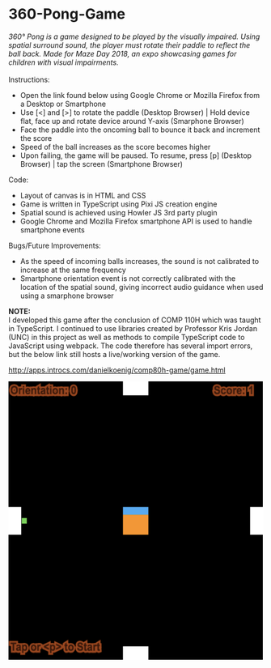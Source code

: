 # 360-Pong-Game

_360° Pong is a game designed to be played by the visually impaired. Using spatial surround sound, the player must rotate their paddle to reflect the ball back. Made for Maze Day 2018, an expo showcasing games for children with visual impairments._
\
\
Instructions:
* Open the link found below using Google Chrome or Mozilla Firefox from a Desktop or Smartphone
* Use [<] and [>] to rotate the paddle (Desktop Browser) | Hold device flat, face up and rotate device around Y-axis (Smarphone Browser)
* Face the paddle into the oncoming ball to bounce it back and increment the score
* Speed of the ball increases as the score becomes higher
* Upon failing, the game will be paused. To resume, press [p] (Desktop Browser) | tap the screen (Smartphone Browser) 

Code:
* Layout of canvas is in HTML and CSS
* Game is written in TypeScript using Pixi JS creation engine
* Spatial sound is achieved using Howler JS 3rd party plugin
* Google Chrome and Mozilla Firefox smartphone API is used to handle smartphone events

Bugs/Future Improvements:
* As the speed of incoming balls increases, the sound is not calibrated to increase at the same frequency
* Smartphone orientation event is not correctly calibrated with the location of the spatial sound, giving incorrect audio guidance when used using a smarphone browser

**NOTE:**
<br>
I developed this game after the conclusion of COMP 110H which was taught in TypeScript. I continued to use libraries created by Professor Kris Jordan (UNC) in this project as well as methods to compile TypeScript code to JavaScript using webpack. The code therefore has several import errors, but the below link still hosts a live/working version of the game.

http://apps.introcs.com/danielkoenig/comp80h-game/game.html 

<img src="https://github.com/dkoenigs/360-Pong-Game/blob/master/images/360DegreePong.png?raw=true" width="550" height="550" title="Conversion Calculator Screenshot">
